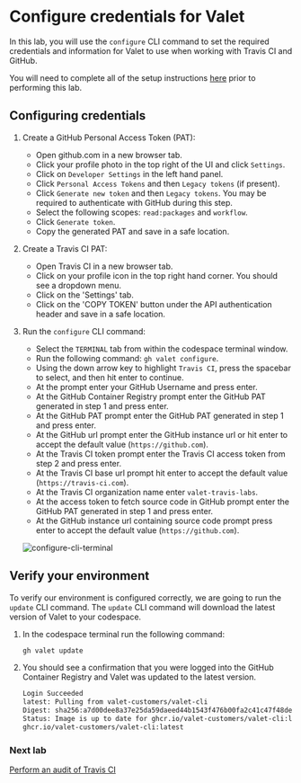 # Configure credentials for Valet

In this lab, you will use the `configure` CLI command to set the required credentials and information for Valet to use when working with Travis CI and GitHub.

You will need to complete all of the setup instructions [here](./readme.md#configure-your-codespace) prior to performing this lab.

## Configuring credentials

1. Create a GitHub Personal Access Token (PAT):
    - Open github.com in a new browser tab.
    - Click your profile photo in the top right of the UI and click `Settings`.
    - Click on `Developer Settings` in the left hand panel.
    - Click `Personal Access Tokens` and then `Legacy tokens` (if present).
    - Click `Generate new token` and then `Legacy tokens`. You may be required to authenticate with GitHub during this step.
    - Select the following scopes: `read:packages` and `workflow`.
    - Click `Generate token`.
    - Copy the generated PAT and save in a safe location.

3. Create a Travis CI PAT:
    - Open Travis CI in a new browser tab.
    - Click on your profile icon in the top right hand corner. You should see a dropdown menu.
    - Click on the 'Settings' tab.
    - Click on the 'COPY TOKEN' button under the API authentication header and save in a safe location.

2. Run the `configure` CLI command:
    - Select the `TERMINAL` tab from within the codespace terminal window.
    - Run the following command: `gh valet configure`.
    - Using the down arrow key to highlight `Travis CI`, press the spacebar to select, and then hit enter to continue.
    - At the prompt enter your GitHub Username and press enter.
    - At the GitHub Container Registry prompt enter the GitHub PAT generated in step 1 and press enter.
    - At the GitHub PAT prompt enter the GitHub PAT generated in step 1 and press enter.
    - At the GitHub url prompt enter the GitHub instance url or hit enter to accept the default value (`https://github.com`).
    - At the Travis CI token prompt enter the Travis CI access token from step 2 and press enter.
    - At the Travis CI base url prompt hit enter to accept the default value (`https://travis-ci.com`).
    - At the Travis CI organization name enter `valet-travis-labs`.
    - At the access token to fetch source code in GitHub prompt enter the GitHub PAT generated in step 1 and press enter.
    - At the GitHub instance url containing source code prompt press enter to accept the default value (`https://github.com`).
   
    ![configure-cli-terminal](https://user-images.githubusercontent.com/19557880/189158118-833e46c3-b3f5-49e8-8f20-63d1607b0d8c.png)
    
## Verify your environment

To verify our environment is configured correctly, we are going to run the `update` CLI command. The `update` CLI command will download the latest version of Valet to your codespace.

1. In the codespace terminal run the following command:

   ```bash
   gh valet update
   ```

2. You should see a confirmation that you were logged into the GitHub Container Registry and Valet was updated to the latest version.

   ```bash
   Login Succeeded
   latest: Pulling from valet-customers/valet-cli
   Digest: sha256:a7d00dee8a37e25da59daeed44b1543f476b00fa2c41c47f48deeaf34a215bbb
   Status: Image is up to date for ghcr.io/valet-customers/valet-cli:latest
   ghcr.io/valet-customers/valet-cli:latest
   ```

### Next lab

[Perform an audit of Travis CI](./2-audit.md)
